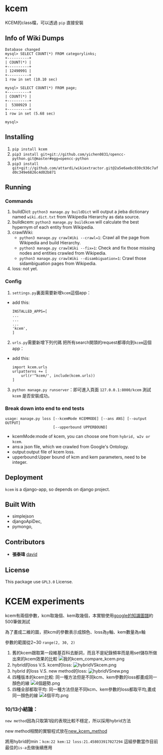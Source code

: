 # kcem

KCEM的class檔，可以透過 `pip` 直接安裝

## Info of Wiki Dumps

```
Database changed
mysql> SELECT COUNT(*) FROM categorylinks;
+----------+
| COUNT(*) |
+----------+
| 12490991 |
+----------+
1 row in set (10.10 sec)

mysql> SELECT COUNT(*) FROM page;
+----------+
| COUNT(*) |
+----------+
|  5380929 |
+----------+
1 row in set (5.68 sec)

mysql> 

```


## Installing

1. `pip install kcem`
2. `pip3 install git+git://github.com/yichen0831/opencc-python.git@master#egg=opencc-python`
3. `pip3 install git+git://github.com/attardi/wikiextractor.git@2a5e6aebc030c936c7afd0c349e6826c4d02b871`

## 

## Running

### Commands

1. buildDict: `python3 manage.py buildDict` will output a jieba dictionary named `wiki.dict.txt` from Wikipedia Hierarchy as data source.
2. buildkcem: `python3 manage.py buildkcem` will calculate the best hypernym of each entity from Wikipedia.
3. crawlWiki:
    * `python3 manage.py crawlWiki --crawl=1`: Crawl all the page from Wikipedia and build Hierarchy.
    * `python3 manage.py crawlWiki --fix=1`: Check and fix those missing nodes and entities crawled from Wikipedia.
    * `python3 manage.py crawlWiki --disambiguation=1`: Crawl those sidambiguation pages from Wikipedia.
4. loss: not yet.

### Config

1. `settings.py`裏面需要新增`kcem`這個app：

  - add this:

    ```
    INSTALLED_APPS=[
    ...
    ...
    ...
    'kcem',
    ]
    ```

2. `urls.py`需要新增下列代碼 把所有search開頭的request都導向到`kcem`這個app：

  - add this:

    ```
    import kcem.urls
    urlpatterns += [
        url(r'^kcem/', include(kcem.urls))
    ]
    ```

3. `python manage.py runserver`：即可進入頁面 `127.0.0.1:8000/kcem` 測試 `kcem` 是否安裝成功。

### Break down into end to end tests

```
usage: manage.py loss [--kcemMode KCEMMODE] [--ans ANS] [--output OUTPUT]
                      [--upperbound UPPERBOUND]
```

* kcemMode:mode of kcem, you can choose one from `hybrid, w2v or kcem`.
* ans:a json file, which we crawled from Google's Ontology.
* output:output file of kcem loss.
* upperbound:Upper bound of kcm and kem parameters, need to be integer.

## Deployment

`kcem` is a django-app, so depends on django project.

## Built With

- simplejson
- djangoApiDec,
- pymongo,

## Contributors

- **張泰瑋** [david](https://github.com/david30907d)

## License

This package use `GPL3.0` License.

# KCEM experiments

kcem有兩個參數，kcm取幾個、kem取幾個，本實驗使用[google的知識圖譜](https://github.com/UDICatNCHU/Open-Sentiment-Training-Data/blob/master/Ontology_from_google.json)約500筆做測試

為了畫成二維的圖，把kcm的參數表示成顏色、loss為y軸、kem數量為x軸

參數的範圍從2~30 `range(2, 30, 2)`


1. 舊的kcem跟取第一段維基百科去斷詞，而且不是紀錄頻率而是用set儲存所做出來的kcem效果的比較
![我的kcem_compare_kcem.png](picture/我的kcem_compare_kcem.png)
2. hybrid的loss V.S. kcem的loss:
![hybridVSkcem.png](picture/hybridVSkcem.png)
3. hybrid 的loss V.S. new method的loss:
![hybridVSnew.png](picture/hybridVSnew.png)
4. 四種版本的kcem比較:
同一種方法但是不同kcm、kem參數的loss都畫成同一顏色的線
![4個趨勢.png](picture/4個趨勢.png)
5. 四種全部都取平均:
同一種方法但是不同kcm、kem參數的loss都取平均,畫成同一顏色的線
![4個平均.png](picture/4個平均.png)

### 10/13小結論：

`new method`因為只取第1段的表現比較不穩定，所以採用hybrid方法

new method相關的實驗程式放在[new_kcem_method](new_kcem_method)

將用hybrid的min：`kcm:22 kem:12 loss:21.458033917027294` 這組參數當作目前最佳的`is-a`去做後續應用